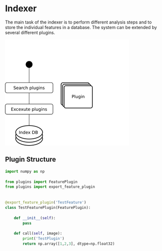 # Indexer
The main task of the indexer is to perform different analysis steps and to store the individual features in a database. The system can be extended by several different plugins.


![](doc/indexer.png)


## Plugin Structure

```python
import numpy as np

from plugins import FeaturePlugin
from plugins import export_feature_plugin


@export_feature_plugin('TestFeature')
class TestFeaturePlugin(FeaturePlugin):

    def __init__(self):
        pass

    def call(self, image):
        print('TestPlugin')
        return np.array([1,2,3], dtype=np.float32)
```
